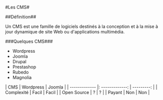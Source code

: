 #Les CMS#

##Définition##
 
Un CMS est une famille de logiciels destinés à la conception et à la mise à jour dynamique de site Web ou d'applications multimédia. 

###Quelques CMS###

* Wordpress
* Joomla
* Drupal
* Prestashop
* Rubedo
* Magnolia

| CMS           |    Wordpress    |   Joomla   |
| ------------- |: -------------: | ---------: |
| Complexité    |     Facil       |    Facil   |
| Open Source   |       ?         |      ?     |
| Payant        |      Non        |     Non    |


